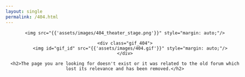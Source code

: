 ```yaml
---
layout: single
permalink: /404.html
---
```


<style>

.container_404
{
    position: relative;
    text-align: center;
    width: 650px;
}
.gif_404
{
    position: absolute;
    margin: 0 auto;
    top: 75px;
    right: 155px;
    width: 46%;
    height: auto;
}


h2 {
 font-style: oblique;
}

</style>

<div id="id_404" class="container_404">

    <img src="{{'assets/images/404_theater_stage.png'}}" style="margin: auto;"/>

    <div class="gif_404">
        <img id="gif_id" src="{{'assets/images/404.gif'}}" style="margin: auto;"/>
    </div>

    <h2>The page you are looking for doesn't exist or it was related to the old forum which lost its relevance and has been removed.</h2>

</div>

<script>
    window.onload = function() {
        document.getElementById("gif_id").src="/assets/images/404.gif?" + Math.floor(Math.random() * 10000);

        var elements = document.getElementsByClassName('initial-content');
        elements[0].style.backgroundColor = "grey";
        // elements[0].appendChild( document.getElementById('id_404') );
    };

</script>
